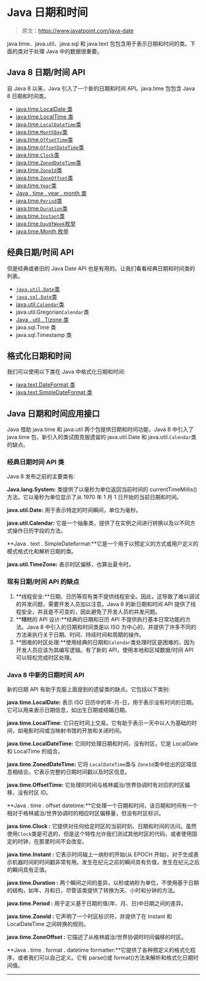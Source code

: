 # Java 日期和时间

> 原文：<https://www.javatpoint.com/java-date>

java.time、java.util、java.sql 和 java.text 包包含用于表示日期和时间的类。下面的类对于处理 Java 中的数据很重要。

## Java 8 日期/时间 API

自 Java 8 以来，Java 引入了一个新的日期和时间 API。java.time 包包含 Java 8 日期和时间类。

*   [java.time.LocalDate 类](java-localdate)
*   [java.time.LocalTime 类](java-localtime)
*   [java.time.`LocalDateTime`类](java-localdatetime)
*   [java.time.`MonthDay`类](java-monthday)
*   [java.time.`OffsetTime`类](java-offsettime)
*   [java.time.`OffsetDateTime`类](java-offsetdatetime)
*   [java.time.`Clock`类](java-clock)
*   [java.time.`ZonedDateTime`类](java-zoneddatetime)
*   [java.time.`ZoneId`类](java-zoneid)
*   [java.time.`ZoneOffset`类](java-zoneoffset)
*   [java.time.`Year`类](java-year)
*   [Java . time . year . month 类](java-yearmonth)
*   [java.time.`Period`类](java-period)
*   [java.time.`Duration`类](java-duration)
*   [java.time.`Instant`类](java-instant)
*   [java.time.`DayOfWeek`枚举](java-dayofweek-enum)
*   [java.time.Month 枚举](java-month-enum)

## 经典日期/时间 API

但是经典或者旧的 Java Date API 也是有用的。让我们看看经典日期和时间类的列表。

*   [`java.util.Date`类](java-util-date)
*   [`java.sql.Date`类](java-sql-date)
*   [java.util.`Calendar`类](java-util-calendar)
*   java.util.Gregorian`Calendar`类
*   [Java . util . Tizone 类](java-util-timezone)
*   java.sql.Time 类
*   java.sql.Timestamp 类

## 格式化日期和时间

我们可以使用以下类在 Java 中格式化日期和时间:

*   [java.text.DateFormat 类](java-date-format)
*   [java.text.SimpleDateFormat 类](java-simpledateformat)

## Java 日期和时间应用接口

Java 借助 java.time 和 java.util 两个包提供日期和时间功能，Java 8 中引入了 java.time 包，新引入的类试图克服遗留的 java.util.Date 和 java.util.`Calendar`类的缺点。

### 经典日期时间 API 类

Java 8 发布之前的主要类有:

**Java.lang.System:** 类提供了以毫秒为单位返回当前时间的 currentTimeMillis()方法。它以毫秒为单位显示了从 1970 年 1 月 1 日开始的当前日期和时间。

**java.util.Date:** 用于表示特定的时间瞬间，单位为毫秒。

**java.util.Calendar:** 它是一个抽象类，提供了在实例之间进行转换以及以不同方式操作日历字段的方法。

**Java . text . SimpleDateformat:**它是一个用于以预定义的方式或用户定义的模式格式化和解析日期的类。

**java.util.TimeZone:** 表示时区偏移，也算出夏令时。

### 现有日期/时间 API 的缺点

1.  **线程安全:**日期、日历等现有类不提供线程安全。因此，这导致了难以调试的并发问题，需要开发人员加以注意。Java 8 的新日期和时间 API 提供了线程安全，并且是不可变的，因此避免了开发人员的并发问题。
2.  **糟糕的 API 设计:**经典的日期和日历 API 不提供执行基本日常功能的方法。Java 8 中引入的日期和时间类是以 ISO 为中心的，并提供了许多不同的方法来执行关于日期、时间、持续时间和周期的操作。
3.  **困难的时区处理:**使用经典的日期和`Calendar`类处理时区是困难的，因为开发人员应该为其编写逻辑。有了新的 API，使用本地和区域数据/时间 API 可以轻松完成时区处理。

### Java 8 中新的日期时间 API

新的日期 API 有助于克服上面提到的遗留类的缺点。它包括以下类别:

**java.time.LocalDate:** 表示 ISO 日历中的年-月-日，用于表示没有时间的日期。它可以用来表示日期信息，如出生日期或结婚日期。

**java.time.LocalTime:** 它只在时间上交易。它有助于表示一天中以人为基础的时间，如电影时间或当映射书馆的开放和关闭时间。

**java.time.LocalDateTime:** 它同时处理日期和时间，没有时区。它是 LocalDate 和 LocalTime 的组合。

**java.time.ZonedDateTime:** 它将 `LocalDateTime`类与 `ZoneId`类中给出的区域信息相结合。它表示完整的日期时间戳以及时区信息。

**java.time.OffsetTime:** 它处理的时间与格林威治/世界协调时有对应的时区偏移，没有时区 ID。

**Java . time . offset datetime:**它处理一个日期和时间，该日期和时间有一个相对于格林威治/世界协调时的相应时区偏移量，但没有时区标识。

**java.time.Clock :** 它提供对任何给定时区的当前时刻、日期和时间的访问。虽然使用`Clock`类是可选的，但是这个特性允许我们测试其他时区的代码，或者使用固定的时钟，在那里时间不会改变。

**java.time.Instant :** 它表示时间轴上一纳秒的开始(从 EPOCH 开始)，对于生成表示机器时间的时间戳非常有用。发生在纪元之前的瞬间具有负值，发生在纪元之后的瞬间具有正值。

**java.time.Duration :** 两个瞬间之间的差异，以秒或纳秒为单位，不使用基于日期的结构，如年、月和日，尽管该类提供了转换为天、小时和分钟的方法。

**java.time.Period :** 用于定义基于日期的值(年、月、日)中日期之间的差异。

**java.time.ZoneId :** 它声明了一个时区标识符，并提供了在 Instant 和 LocalDateTime 之间转换的规则。

**java.time.ZoneOffset :** 它描述了从格林威治/世界协调时时间偏移的时区。

**Java . time . format . datetime formatter:**它提供了各种预定义的格式化程序，或者我们可以自己定义。它有 parse()或 format()方法来解析和格式化日期时间值。

* * *